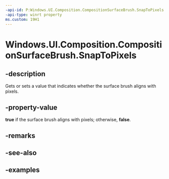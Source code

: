 ```yaml
---
-api-id: P:Windows.UI.Composition.CompositionSurfaceBrush.SnapToPixels
-api-type: winrt property
ms.custom: 19H1
---
```


<!-- Property syntax.
public bool SnapToPixels { get;  set; }
-->

# Windows.UI.Composition.CompositionSurfaceBrush.SnapToPixels

## -description

Gets or sets a value that indicates whether the surface brush aligns with pixels.



## -property-value

**true** if the surface brush aligns with pixels; otherwise, **false**.

## -remarks

## -see-also

## -examples

